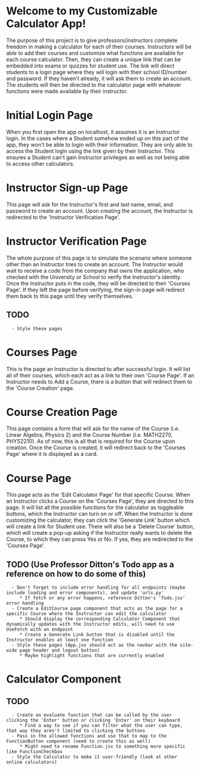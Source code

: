 # Welcome to my Customizable Calculator App!
The purpose of this project is to give professors/instructors complete freedom in making a calculator for each of their courses. Instructors will be able to add their courses and customize what functions are available for each course calculator. Then, they can create a unique link that can be embedded into exams or quizzes for student use. The link will direct students to a login page where they will login with their school ID/number and password. If they haven't already, it will ask them to create an account. The students will then be directed to the calculator page with whatever functions were made available by their instructor.

# Initial Login Page
When you first open the app on localhost, it assumes it is an Instructor login. In the cases where a Student somehow ended up on this part of the app, they won't be able to login with their information. They are only able to access the Student login using the link given by their Instructor. This ensures a Student can't gain Instructor privileges as well as not being able to access other calculators.

# Instructor Sign-up Page
This page will ask for the Instructor's first and last name, email, and password to create an account. Upon creating the account, the Instructor is redirected to the 'Instructor Verification Page'.

# Instructor Verification Page
The whole purpose of this page is to simulate the scenario where someone other than an Instructor tries to create an account. The Instructor would wait to receive a code from the company that owns the application, who checked with the University or School to verify the Instructor's identity. Once the Instructor puts in the code, they will be directed to their 'Courses Page'. If they left the page before verifying, the sign-in page will redirect them back to this page until they verify themselves.

   ## TODO
      - Style these pages

# Courses Page
This is the page an Instructor is directed to after successful login. It will list all of their courses, which each act as a link to their own 'Course Page'. If an Instructor needs to Add a Course, there is a button that will redirect them to the 'Course Creation' page.

# Course Creation Page
This page contains a form that will ask for the name of the Course (i.e. Linear Algebra, Physics 2) and the Course Number (i.e. MATH2270, PHYS2210). As of now, this is all that is required for the Course upon creation. Once the Course is created, it will redirect back to the 'Courses Page' where it is displayed as a card.

# Course Page
This page acts as the 'Edit Calculator Page' for that specific Course. When an Instructor clicks a Course on the 'Courses Page', they are directed to this page. It will list all the possible functions for the calculator as toggleable buttons, which the Instructor can turn on or off. When the Instructor is done customizing the calculator, they can click the 'Generate Link' button which will create a link for Student use. There will also be a 'Delete Course' button, which will create a pop-up asking if the Instructor really wants to delete the Course, to which they can press Yes or No. If yes, they are redirected to the 'Courses Page'.

   ## TODO (Use Professor Ditton's Todo app as a reference on how to do some of this)
      - Don't forget to include error handling for all endpoints (maybe include loading and error components), and update 'urls.py'
         * If fetch or any error happens, reference Ditton's 'Todo.jsx' error handling
      - Create a EditCourse page component that acts as the page for a specific Course where the Instructor can edit the calculator
         * Should display the corresponding Calculator Component that dynamically updates with the Instructor edits, will need to use UseFetch with an endpoint
         * Create a Generate Link button that is disabled until the Instructor enables at least one function
      - Style these pages (App.jsx should act as the navbar with the site-wide page header and logout button)
         * Maybe highlight functions that are currently enabled

# Calculator Component

   ## TODO
      - Create an evaluate function that can be called by the user clicking the 'Enter' button or clicking 'Enter' on their keyboard
         * Find a way to see if you can filter what the user can type, that way they aren't limited to clicking the buttons
      - Pass in the allowed functions and use that to map to the FunctionButton component (need to create this as well)
         * Might need to rename Function.jsx to something more specific like FunctionCheckbox
      - Style the Calculator to make it user-friendly (look at other online calculators)